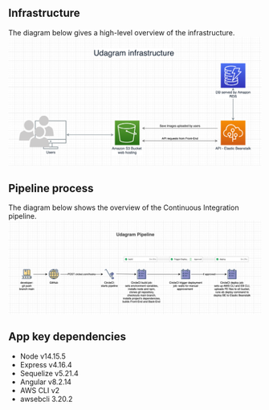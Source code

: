 ## Infrastructure
The diagram below gives a high-level overview of the infrastructure.
![infrastructure diagram](./infrastructure.png)

## Pipeline process
The diagram below shows the overview of the Continuous Integration pipeline.
![pipeline](./pipeline.png)

## App key dependencies
- Node v14.15.5
- Express v4.16.4
- Sequelize v5.21.4
- Angular v8.2.14
- AWS CLI v2
- awsebcli 3.20.2

